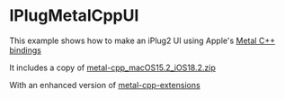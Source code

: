 # IPlugMetalCppUI
This example shows how to make an iPlug2 UI using Apple's [Metal C++ bindings](https://developer.apple.com/metal/cpp/)

It includes a copy of [metal-cpp_macOS15.2_iOS18.2.zip](https://developer.apple.com/metal/cpp/files/metal-cpp_macOS15.2_iOS18.2.zip)

With an enhanced version of [metal-cpp-extensions](https://github.com/olilarkin/metal-cpp-extensions)